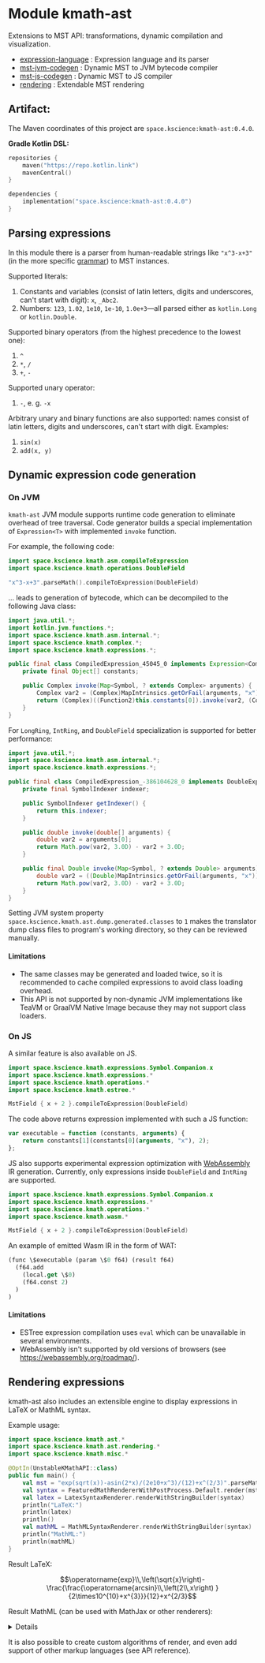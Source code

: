 # Module kmath-ast

Extensions to MST API: transformations, dynamic compilation and visualization.

 - [expression-language](src/commonMain/kotlin/space/kscience/kmath/ast/parser.kt) : Expression language and its parser
 - [mst-jvm-codegen](src/jvmMain/kotlin/space/kscience/kmath/asm/asm.kt) : Dynamic MST to JVM bytecode compiler
 - [mst-js-codegen](src/jsMain/kotlin/space/kscience/kmath/estree/estree.kt) : Dynamic MST to JS compiler
 - [rendering](src/commonMain/kotlin/space/kscience/kmath/ast/rendering/MathRenderer.kt) : Extendable MST rendering


## Artifact:

The Maven coordinates of this project are `space.kscience:kmath-ast:0.4.0`.

**Gradle Kotlin DSL:**
```kotlin
repositories {
    maven("https://repo.kotlin.link")
    mavenCentral()
}

dependencies {
    implementation("space.kscience:kmath-ast:0.4.0")
}
```

## Parsing expressions

In this module there is a parser from human-readable strings like `"x^3-x+3"` (in the more
specific [grammar](reference/ArithmeticsEvaluator.g4)) to MST instances.

Supported literals:

1. Constants and variables (consist of latin letters, digits and underscores, can't start with digit): `x`, `_Abc2`.
2. Numbers: `123`, `1.02`, `1e10`, `1e-10`, `1.0e+3`&mdash;all parsed either as `kotlin.Long` or `kotlin.Double`.

Supported binary operators (from the highest precedence to the lowest one):

1. `^`
2. `*`, `/`
3. `+`, `-`

Supported unary operator:

1. `-`, e.&nbsp;g. `-x`

Arbitrary unary and binary functions are also supported: names consist of latin letters, digits and underscores, can't
start with digit. Examples:

1. `sin(x)`
2. `add(x, y)`

## Dynamic expression code generation

### On JVM

`kmath-ast` JVM module supports runtime code generation to eliminate overhead of tree traversal. Code generator builds a
special implementation of `Expression<T>` with implemented `invoke` function.

For example, the following code:

```kotlin
import space.kscience.kmath.asm.compileToExpression
import space.kscience.kmath.operations.DoubleField

"x^3-x+3".parseMath().compileToExpression(DoubleField)
```

&mldr; leads to generation of bytecode, which can be decompiled to the following Java class:

```java
import java.util.*;
import kotlin.jvm.functions.*;
import space.kscience.kmath.asm.internal.*;
import space.kscience.kmath.complex.*;
import space.kscience.kmath.expressions.*;

public final class CompiledExpression_45045_0 implements Expression<Complex> {
    private final Object[] constants;

    public Complex invoke(Map<Symbol, ? extends Complex> arguments) {
        Complex var2 = (Complex)MapIntrinsics.getOrFail(arguments, "x");
        return (Complex)((Function2)this.constants[0]).invoke(var2, (Complex)this.constants[1]);
    }
}
```

For `LongRing`, `IntRing`, and `DoubleField` specialization is supported for better performance:

```java
import java.util.*;
import space.kscience.kmath.asm.internal.*;
import space.kscience.kmath.expressions.*;

public final class CompiledExpression_-386104628_0 implements DoubleExpression {
    private final SymbolIndexer indexer;

    public SymbolIndexer getIndexer() {
        return this.indexer;
    }

    public double invoke(double[] arguments) {
        double var2 = arguments[0];
        return Math.pow(var2, 3.0D) - var2 + 3.0D;
    }

    public final Double invoke(Map<Symbol, ? extends Double> arguments) {
        double var2 = ((Double)MapIntrinsics.getOrFail(arguments, "x")).doubleValue();
        return Math.pow(var2, 3.0D) - var2 + 3.0D;
    }
}
```

Setting JVM system property `space.kscience.kmath.ast.dump.generated.classes` to `1` makes the translator dump class
files to program's working directory, so they can be reviewed manually.

#### Limitations

- The same classes may be generated and loaded twice, so it is recommended to cache compiled expressions to avoid class
  loading overhead.
- This API is not supported by non-dynamic JVM implementations like TeaVM or GraalVM Native Image because they may not
  support class loaders.

### On JS

A similar feature is also available on JS.

```kotlin
import space.kscience.kmath.expressions.Symbol.Companion.x
import space.kscience.kmath.expressions.*
import space.kscience.kmath.operations.*
import space.kscience.kmath.estree.*

MstField { x + 2 }.compileToExpression(DoubleField)
``` 

The code above returns expression implemented with such a JS function:

```js
var executable = function (constants, arguments) {
    return constants[1](constants[0](arguments, "x"), 2);
};
```

JS also supports experimental expression optimization with [WebAssembly](https://webassembly.org/) IR generation.
Currently, only expressions inside `DoubleField` and `IntRing` are supported.

```kotlin
import space.kscience.kmath.expressions.Symbol.Companion.x
import space.kscience.kmath.expressions.*
import space.kscience.kmath.operations.*
import space.kscience.kmath.wasm.*

MstField { x + 2 }.compileToExpression(DoubleField)
```

An example of emitted Wasm IR in the form of WAT:

```lisp
(func \$executable (param \$0 f64) (result f64)
  (f64.add
    (local.get \$0)
    (f64.const 2)
  )
)
```

#### Limitations

- ESTree expression compilation uses `eval` which can be unavailable in several environments.
- WebAssembly isn't supported by old versions of browsers (see https://webassembly.org/roadmap/).

## Rendering expressions

kmath-ast also includes an extensible engine to display expressions in LaTeX or MathML syntax.

Example usage:

```kotlin
import space.kscience.kmath.ast.*
import space.kscience.kmath.ast.rendering.*
import space.kscience.kmath.misc.*

@OptIn(UnstableKMathAPI::class)
public fun main() {
    val mst = "exp(sqrt(x))-asin(2*x)/(2e10+x^3)/(12)+x^(2/3)".parseMath()
    val syntax = FeaturedMathRendererWithPostProcess.Default.render(mst)
    val latex = LatexSyntaxRenderer.renderWithStringBuilder(syntax)
    println("LaTeX:")
    println(latex)
    println()
    val mathML = MathMLSyntaxRenderer.renderWithStringBuilder(syntax)
    println("MathML:")
    println(mathML)
}
```

Result LaTeX:

$$\operatorname{exp}\\,\left(\sqrt{x}\right)-\frac{\frac{\operatorname{arcsin}\\,\left(2\\,x\right)
}{2\times10^{10}+x^{3}}}{12}+x^{2/3}$$

Result MathML (can be used with MathJax or other renderers):

<details>

```html
<math xmlns="https://www.w3.org/1998/Math/MathML">
    <mrow>
        <mo>exp</mo>
        <mspace width="0.167em"></mspace>
        <mfenced open="(" close=")" separators="">
            <msqrt>
                <mi>x</mi>
            </msqrt>
        </mfenced>
        <mo>-</mo>
        <mfrac>
            <mrow>
                <mfrac>
                    <mrow>
                        <mo>arcsin</mo>
                        <mspace width="0.167em"></mspace>
                        <mfenced open="(" close=")" separators="">
                            <mn>2</mn>
                            <mspace width="0.167em"></mspace>
                            <mi>x</mi>
                        </mfenced>
                    </mrow>
                    <mrow>
                        <mn>2</mn>
                        <mo>&times;</mo>
                        <msup>
                            <mrow>
                                <mn>10</mn>
                            </mrow>
                            <mrow>
                                <mn>10</mn>
                            </mrow>
                        </msup>
                        <mo>+</mo>
                        <msup>
                            <mrow>
                                <mi>x</mi>
                            </mrow>
                            <mrow>
                                <mn>3</mn>
                            </mrow>
                        </msup>
                    </mrow>
                </mfrac>
            </mrow>
            <mrow>
                <mn>12</mn>
            </mrow>
        </mfrac>
        <mo>+</mo>
        <msup>
            <mrow>
                <mi>x</mi>
            </mrow>
            <mrow>
                <mn>2</mn>
                <mo>/</mo>
                <mn>3</mn>
            </mrow>
        </msup>
    </mrow>
</math>
```

</details>

It is also possible to create custom algorithms of render, and even add support of other markup languages
(see API reference).
